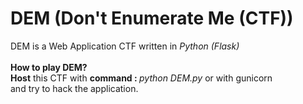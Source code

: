 # DEM (Don't Enumerate Me (CTF))
DEM is a Web Application CTF written in <i>Python (Flask)</i><br><br><b>How to play DEM?</b><br><b>Host</b> this CTF with <b>command : </b><i>python DEM.py</i> or with gunicorn<br>and try to hack the application.
